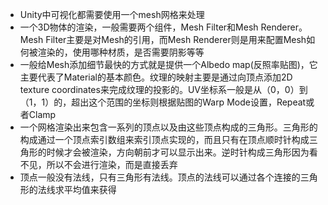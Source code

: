 * Unity中可视化都需要使用一个mesh网格来处理
* 一个3D物体的渲染，一般需要两个组件，Mesh Filter和Mesh Renderer。Mesh Filter主要是对Mesh的引用，而Mesh Renderer则是用来配置Mesh如何被渲染的，使用哪种材质，是否需要阴影等等
* 一般给Mesh添加细节最快的方式就是提供一个Albedo map(反照率贴图)，它主要代表了Material的基本颜色。纹理的映射主要是通过向顶点添加2D texture coordinates来完成纹理的投影的。UV坐标系一般是从（0，0）到（1，1）的，超出这个范围的坐标则根据贴图的Warp Mode设置，Repeat或者Clamp
* 一个网格渲染出来包含一系列的顶点以及由这些顶点构成的三角形。三角形的构成通过一个顶点索引数组来索引顶点实现的，而且只有在顶点顺时针构成三角形的时候才会被渲染，方向朝前才可以显示出来。逆时针构成三角形因为看不见，所以不会进行渲染，而是直接丢弃
* 顶点一般没有法线，只有三角形有法线。顶点的法线可以通过各个连接的三角形的法线求平均值来获得
